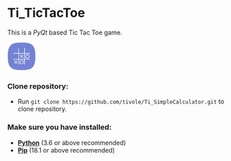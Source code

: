 # Ti_TicTacToe
This is a <i>PyQt</i> based Tic Tac Toe game.

<img src="src/img/icon.png" width="64px" height="64px" />

### Clone repository:
* Run `git clone https://github.com/tivole/Ti_SimpleCalculator.git` to clone repository.

### Make sure you have installed:
* <b><a href="https://www.python.org/">Python</a></b> (3.6 or above recommended)
* <b><a href="https://pypi.org/project/pip/">Pip</a></b> (18.1 or above recommended)
